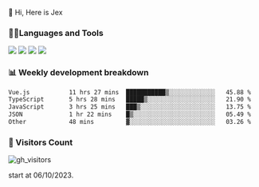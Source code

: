  👋 Hi, Here is Jex

 

### 🧑‍💻Languages and Tools

<code><a href="https://react.dev"><img src="https://api.iconify.design/logos:react.svg" /></a></code>
<code><a href="https://github.com/vuejs/core"><img src="https://api.iconify.design/logos:vue.svg" /></a></code> 
<code><a href="https://github.com/microsoft/TypeScript"><img src="https://api.iconify.design/logos:typescript-icon.svg" /></a></code>
<code><a href="https://threejs.org/"><img src="https://api.iconify.design/logos:threejs.svg" /></a></code>

### 📊 Weekly development breakdown

<!--START_SECTION:waka-->

```txt
Vue.js           11 hrs 27 mins  ███████████▒░░░░░░░░░░░░░   45.88 %
TypeScript       5 hrs 28 mins   █████▒░░░░░░░░░░░░░░░░░░░   21.90 %
JavaScript       3 hrs 25 mins   ███▒░░░░░░░░░░░░░░░░░░░░░   13.75 %
JSON             1 hr 22 mins    █▒░░░░░░░░░░░░░░░░░░░░░░░   05.49 %
Other            48 mins         ▓░░░░░░░░░░░░░░░░░░░░░░░░   03.26 %
```

<!--END_SECTION:waka-->


### 👀 Visitors Count

![gh_visitors](https://profile-counter.glitch.me/jexlau/count.svg)

start at 06/10/2023.
